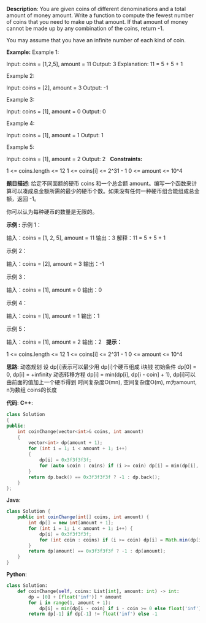 __Description__:
You are given coins of different denominations and a total amount of money amount. Write a function to compute the fewest number of coins that you need to make up that amount. If that amount of money cannot be made up by any combination of the coins, return -1.

You may assume that you have an infinite number of each kind of coin.

__Example:__
Example 1:

Input: coins = [1,2,5], amount = 11
Output: 3
Explanation: 11 = 5 + 5 + 1

Example 2:

Input: coins = [2], amount = 3
Output: -1

Example 3:

Input: coins = [1], amount = 0
Output: 0

Example 4:

Input: coins = [1], amount = 1
Output: 1

Example 5:

Input: coins = [1], amount = 2
Output: 2
 
__Constraints:__

1 <= coins.length <= 12
1 <= coins[i] <= 2^31 - 1
0 <= amount <= 10^4

__题目描述__:
给定不同面额的硬币 coins 和一个总金额 amount。编写一个函数来计算可以凑成总金额所需的最少的硬币个数。如果没有任何一种硬币组合能组成总金额，返回 -1。

你可以认为每种硬币的数量是无限的。

__示例 :__
示例 1：

输入：coins = [1, 2, 5], amount = 11
输出：3 
解释：11 = 5 + 5 + 1

示例 2：

输入：coins = [2], amount = 3
输出：-1

示例 3：

输入：coins = [1], amount = 0
输出：0

示例 4：

输入：coins = [1], amount = 1
输出：1

示例 5：

输入：coins = [1], amount = 2
输出：2
 
__提示：__

1 <= coins.length <= 12
1 <= coins[i] <= 2^31 - 1
0 <= amount <= 10^4

__思路__:
动态规划
设 dp[i]表示可以最少用 dp[i]个硬币组成 i块钱
初始条件 dp[0] = 0, dp[i] = +infinity
动态转移方程 dp[i] = min(dp[i], dp[i - coin] + 1), dp[i]可以由前面的值加上一个硬币得到
时间复杂度O(mn), 空间复杂度O(m), m为amount, n为数组 coins的长度

__代码__:
__C++__:
```C++
class Solution 
{
public:
    int coinChange(vector<int>& coins, int amount) 
    {
        vector<int> dp(amount + 1);
        for (int i = 1; i < amount + 1; i++)
        {
            dp[i] = 0x3f3f3f3f;
            for (auto &coin : coins) if (i >= coin) dp[i] = min(dp[i], dp[i - coin] + 1);
        }
        return dp.back() == 0x3f3f3f3f ? -1 : dp.back();
    }
};
```

__Java__:
```Java
class Solution {
    public int coinChange(int[] coins, int amount) {
        int dp[] = new int[amount + 1];
        for (int i = 1; i < amount + 1; i++) {
            dp[i] = 0x3f3f3f3f;
            for (int coin : coins) if (i >= coin) dp[i] = Math.min(dp[i], dp[i - coin] + 1);
        } 
        return dp[amount] == 0x3f3f3f3f ? -1 : dp[amount];
    }
}
```

__Python__:
```Python
class Solution:
    def coinChange(self, coins: List[int], amount: int) -> int:
        dp = [0] + [float('inf')] * amount
        for i in range(1, amount + 1):
            dp[i] = min(dp[i - coin] if i - coin >= 0 else float('inf') for coin in coins) + 1
        return dp[-1] if dp[-1] != float('inf') else -1
```